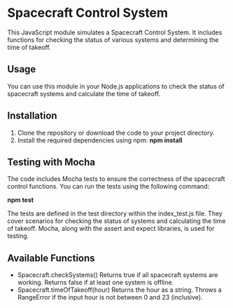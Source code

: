 # Spacecraft Control System

This JavaScript module simulates a Spacecraft Control System. It includes functions for checking the status of various systems and determining the time of takeoff.

## Usage

You can use this module in your Node.js applications to check the status of spacecraft systems and calculate the time of takeoff.

## Installation

1. Clone the repository or download the code to your project directory.
2. Install the required dependencies using npm:
   **npm install**

## Testing with Mocha

The code includes Mocha tests to ensure the correctness of the spacecraft control functions. You can run the tests using the following command:

**npm test**

The tests are defined in the test directory within the index_test.js file. They cover scenarios for checking the status of systems and calculating the time of takeoff. Mocha, along with the assert and expect libraries, is used for testing.

## Available Functions

- Spacecraft.checkSystems()
  Returns true if all spacecraft systems are working.
  Returns false if at least one system is offline.
- Spacecraft.timeOfTakeoff(hour)
  Returns the hour as a string.
  Throws a RangeError if the input hour is not between 0 and 23 (inclusive).
